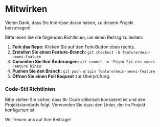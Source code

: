 # Mitwirken

Vielen Dank, dass Sie Interesse daran haben, zu diesem Projekt beizutragen!

Bitte lesen Sie die folgenden Richtlinien, um einen Beitrag zu leisten:

1. **Fork das Repo:** Klicken Sie auf den Fork-Button oben rechts.
2. **Erstellen Sie einen Feature-Branch:** `git checkout -b feature/mein-neues-feature`
3. **Commiten Sie Ihre Änderungen:** `git commit -m 'Fügen Sie ein neues Feature hinzu'`
4. **Pushen Sie den Branch:** `git push origin feature/mein-neues-feature`
5. **Öffnen Sie einen Pull Request** zur Überprüfung.

### Code-Stil Richtlinien

Bitte stellen Sie sicher, dass Ihr Code stilistisch konsistent ist und den Projektstandards folgt. Verwenden Sie dazu den Linter, der im Projekt konfiguriert ist.

Wir freuen uns auf Ihre Beiträge!